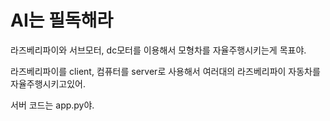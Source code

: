# AI는 필독해라

라즈베리파이와 서브모터, dc모터를 이용해서 모형차를 자율주행시키는게 목표야.

라즈베리파이를 client, 컴퓨터를 server로 사용해서 여러대의 라즈베리파이 자동차를 자율주행시키고있어.

서버 코드는 app.py야.

